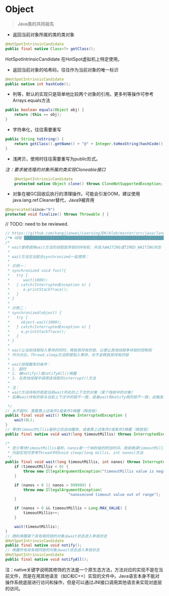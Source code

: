 # Object
> Java类的共同祖先

- 返回当前对象所属的类的类对象
```Java
@HotSpotIntrinsicCandidate
public final native Class<?> getClass();
```
HotSpotIntrinsicCandidate 在HotSpot虚拟机上特定使用。

- 返回当前对象的哈希码，往往作为当前对象的唯一标识
```Java
@HotSpotIntrinsicCandidate
public native int hashCode();
```

- 判等，默认的实现只是简单地比较两个对象的引用。更多判等操作可参考Arrays.equals方法
```Java
public boolean equals(Object obj) {
    return (this == obj);
}
```
- 字符串化，往往需要重写
```Java
public String toString() {
    return getClass().getName() + "@" + Integer.toHexString(hashCode());
}
```

- 浅拷贝，使用时往往需要重写为public形式。

*注：要求被克隆的对象所属的类实现Cloneable接口*
```Java
    @HotSpotIntrinsicCandidate
    protected native Object clone() throws CloneNotSupportedException;
```

- 对象在被GC回收后执行的清理操作。可能会引发OOM，建议使用java.lang.ref.Cleaner替代，Java9被弃用
```Java
@Deprecated(since="9")
protected void finalize() throws Throwable { }
```

// TODO: need to be reviewed.
```java
// https://github.com/kangjianwei/LearningJDK/blob/master/src/java/lang/Object.java
/*▼ 线程 ████████████████████████████████████████████████████████████████████████████████┓ */
/*
 * wait使得调用wait方法的线程放弃锁的持有权，并进入WAITING或TIMED_WAITING状态
 *
 * wait方法应当配合synchronized一起使用：
 *
 * 示例一：
 * synchronized void fun(){
 *   try {
 *      wait(1000);
 *   } catch(InterruptedException e) {
 *      e.printStackTrace();
 *   }
 * }
 *
 * 示例二：
 * synchronized(object) {
 *   try {
 *     object.wait(1000);
 *   } catch(InterruptedException e) {
 *     e.printStackTrace();
 *   }
 * }
 *
 * wait让当前线程陷入等待的同时，释放其持有的锁，以便让其他线程争夺锁的控制权
 * 作为对比，Thread.sleep方法即使陷入等待，也不会释放其持有的锁
 *
 * wait线程醒来的条件：
 * 1. 超时
 * 2. 被notify()或notifyAll()唤醒
 * 3. 在其他线程中调用该线程的interrupt()方法
 *
 * 注：
 * wait方法持有的锁是当前wait所处的上下文的对象（某个栈帧中的对象）
 * 如果wait持有的锁与当前上下文中的锁不一致，或者wait和notify用的锁不一致，会触发InterruptedException

 */
// 永不超时，需要靠上述条件2或条件3唤醒（释放锁）
public final void wait() throws InterruptedException {
    wait(0L);
}
// 等待timeoutMillis毫秒之后自动醒来，或者靠上述条件2或条件3唤醒（释放锁）
public final native void wait(long timeoutMillis) throws InterruptedException;

/*
 * 至少等待timeoutMillis毫秒，nanos是一个纳秒级的附加时间，用来微调timeoutMillis参数（释放锁）
 * 内部实现可参考Thread中的void sleep(long millis, int nanos)方法
 */
public final void wait(long timeoutMillis, int nanos) throws InterruptedException {
    if (timeoutMillis < 0) {
        throw new IllegalArgumentException("timeoutMillis value is negative");
    }

    if (nanos < 0 || nanos > 999999) {
        throw new IllegalArgumentException(
                            "nanosecond timeout value out of range");
    }

    if (nanos > 0 && timeoutMillis < Long.MAX_VALUE) {
        timeoutMillis++;
    }

    wait(timeoutMillis);
}
// 随机唤醒某个具有相同锁的对象从wait状态进入争锁状态
@HotSpotIntrinsicCandidate
public final native void notify();
// 唤醒所有具有相同锁的对象从wait状态进入争锁状态
@HotSpotIntrinsicCandidate
public final native void notifyAll();
```

注：native关键字说明其修饰的方法是一个原生态方法，方法对应的实现不是在当前文件，而是在用其他语言（如C和C++）实现的文件中。Java语言本身不能对操作系统底层进行访问和操作，但是可以通过JNI接口调用其他语言来实现对底层的访问。

